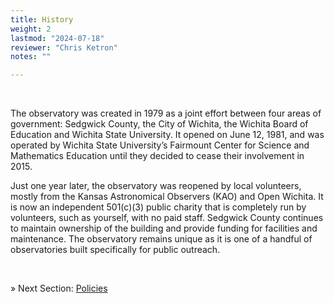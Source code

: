 ```yaml
---
title: History
weight: 2
lastmod: "2024-07-18"
reviewer: "Chris Ketron"
notes: ""

---
```


<br/>

The observatory was created in 1979 as a joint effort between four areas of government: Sedgwick County, the City of Wichita, the Wichita Board of Education and Wichita State University. It opened on June 12, 1981, and was operated by Wichita State University’s Fairmount Center for Science and Mathematics Education until they decided to cease their involvement in 2015. 

Just one year later, the observatory was reopened by local volunteers, mostly from the Kansas Astronomical Observers (KAO) and Open Wichita. It is now an independent 501(c)(3) public charity that is completely run by volunteers, such as yourself, with no paid staff. Sedgwick County continues to maintain ownership of the building and provide funding for facilities and maintenance. The observatory remains unique as it is one of a handful of observatories built specifically for public outreach.

<br/>

&raquo; Next Section: [Policies](/volunteer-handbook/handbook/policies/)